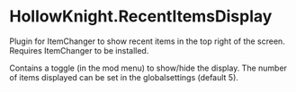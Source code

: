 # HollowKnight.RecentItemsDisplay

Plugin for ItemChanger to show recent items in the top right of the screen. Requires ItemChanger to be installed.

Contains a toggle (in the mod menu) to show/hide the display. The number of items displayed can be set in the globalsettings (default 5).
